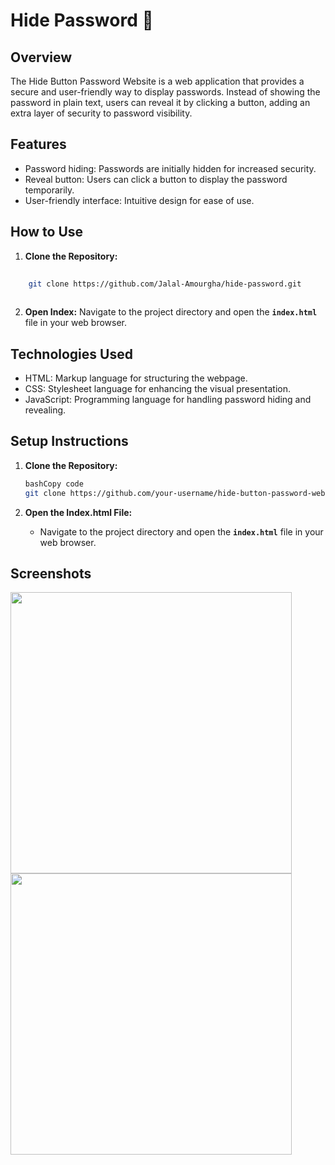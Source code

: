 # **Hide Password** :speech_balloon:

## **Overview**

The Hide Button Password Website is a web application that provides a secure and user-friendly way to display passwords. Instead of showing the password in plain text, users can reveal it by clicking a button, adding an extra layer of security to password visibility.

## **Features**

- Password hiding: Passwords are initially hidden for increased security.
- Reveal button: Users can click a button to display the password temporarily.
- User-friendly interface: Intuitive design for ease of use.

## **How to Use**

1. **Clone the Repository:**
```bash
    
    git clone https://github.com/Jalal-Amourgha/hide-password.git
    
```
2. **Open Index:**
     Navigate to the project directory and open the **`index.html`** file in your web browser.



## **Technologies Used**

- HTML: Markup language for structuring the webpage.
- CSS: Stylesheet language for enhancing the visual presentation.
- JavaScript: Programming language for handling password hiding and revealing.

## **Setup Instructions**

1. **Clone the Repository:**
    
    ```bash
    bashCopy code
    git clone https://github.com/your-username/hide-button-password-website.git
    
    ```
    
2. **Open the Index.html File:**
    - Navigate to the project directory and open the **`index.html`** file in your web browser.

## **Screenshots**

<div>   
  <img src="https://media.discordapp.net/attachments/584650557688512533/1178003556566057040/pass1.PNG?ex=6574904e&is=65621b4e&hm=ef8baab9a0112b2ff62017a6d58e9ee0862a964ff30e469fd9af8b6f8ded2def&=&format=webp&width=898&height=417" width="450"  />
  <img src="https://media.discordapp.net/attachments/584650557688512533/1178003555999809606/pass2.PNG?ex=6574904d&is=65621b4d&hm=92b39990fc28f48759b3d1de658c2e4597d86ef392673549fc94815ab7715862&=&format=webp&width=894&height=417" width="450" />
</div>


